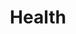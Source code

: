 ---
template: BlogIndex
title: Health
subtitle: ''
featuredImage: /images/medical-malpractice.jpg
---